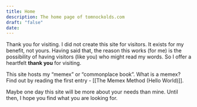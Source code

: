 ```yaml
---
title: Home
description: The home page of tomnockolds.com
draft: "false"
date:
---
```


Thank you for visiting. I did not create this site for visitors. It exists for my benefit, not yours. Having said that, the reason this works (for me) is the possibility of having visitors (like you) who might read my words. So I offer a heartfelt **thank you** for visiting.

This site hosts my “memex” or “commonplace book”. What is a memex? Find out by reading the first entry - [[The Memex Method (Hello World)]].

Maybe one day this site will be more about your needs than mine. Until then, I hope you find what you are looking for.

